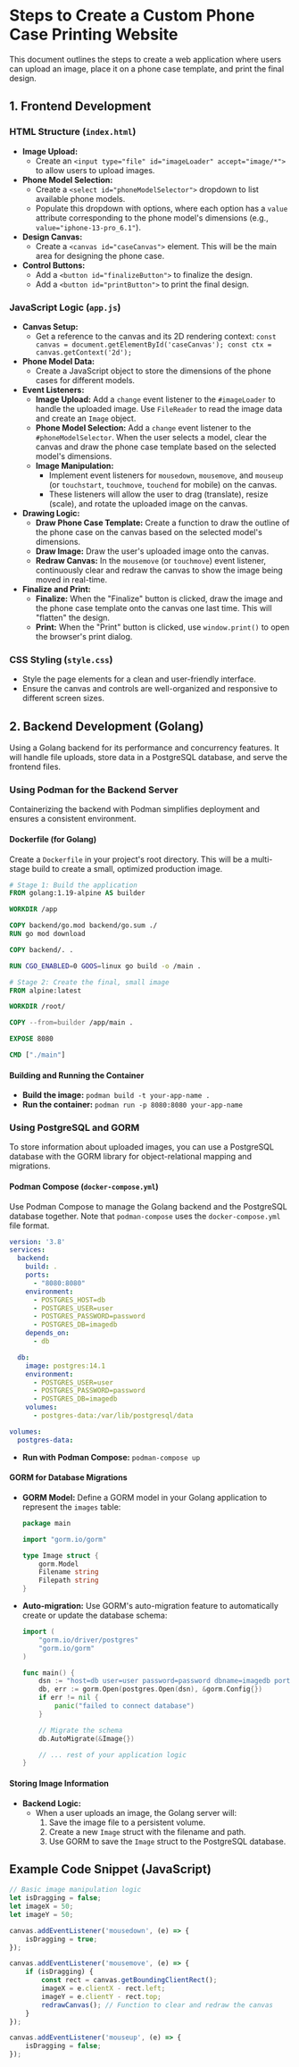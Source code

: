 # Steps to Create a Custom Phone Case Printing Website

This document outlines the steps to create a web application where users can upload an image, place it on a phone case template, and print the final design.

## 1. Frontend Development

### HTML Structure (`index.html`)

-   **Image Upload:**
    -   Create an `<input type="file" id="imageLoader" accept="image/*">` to allow users to upload images.
-   **Phone Model Selection:**
    -   Create a `<select id="phoneModelSelector">` dropdown to list available phone models.
    -   Populate this dropdown with options, where each option has a `value` attribute corresponding to the phone model's dimensions (e.g., `value="iphone-13-pro_6.1"`).
-   **Design Canvas:**
    -   Create a `<canvas id="caseCanvas">` element. This will be the main area for designing the phone case.
-   **Control Buttons:**
    -   Add a `<button id="finalizeButton">` to finalize the design.
    -   Add a `<button id="printButton">` to print the final design.

### JavaScript Logic (`app.js`)

-   **Canvas Setup:**
    -   Get a reference to the canvas and its 2D rendering context: `const canvas = document.getElementById('caseCanvas'); const ctx = canvas.getContext('2d');`
-   **Phone Model Data:**
    -   Create a JavaScript object to store the dimensions of the phone cases for different models.
-   **Event Listeners:**
    -   **Image Upload:** Add a `change` event listener to the `#imageLoader` to handle the uploaded image. Use `FileReader` to read the image data and create an `Image` object.
    -   **Phone Model Selection:** Add a `change` event listener to the `#phoneModelSelector`. When the user selects a model, clear the canvas and draw the phone case template based on the selected model's dimensions.
    -   **Image Manipulation:**
        -   Implement event listeners for `mousedown`, `mousemove`, and `mouseup` (or `touchstart`, `touchmove`, `touchend` for mobile) on the canvas.
        -   These listeners will allow the user to drag (translate), resize (scale), and rotate the uploaded image on the canvas.
-   **Drawing Logic:**
    -   **Draw Phone Case Template:** Create a function to draw the outline of the phone case on the canvas based on the selected model's dimensions.
    -   **Draw Image:** Draw the user's uploaded image onto the canvas.
    -   **Redraw Canvas:** In the `mousemove` (or `touchmove`) event listener, continuously clear and redraw the canvas to show the image being moved in real-time.
-   **Finalize and Print:**
    -   **Finalize:** When the "Finalize" button is clicked, draw the image and the phone case template onto the canvas one last time. This will "flatten" the design.
    -   **Print:** When the "Print" button is clicked, use `window.print()` to open the browser's print dialog.

### CSS Styling (`style.css`)

-   Style the page elements for a clean and user-friendly interface.
-   Ensure the canvas and controls are well-organized and responsive to different screen sizes.

## 2. Backend Development (Golang)

Using a Golang backend for its performance and concurrency features. It will handle file uploads, store data in a PostgreSQL database, and serve the frontend files.

### Using Podman for the Backend Server

Containerizing the backend with Podman simplifies deployment and ensures a consistent environment.

#### Dockerfile (for Golang)

Create a `Dockerfile` in your project's root directory. This will be a multi-stage build to create a small, optimized production image.

```Dockerfile
# Stage 1: Build the application
FROM golang:1.19-alpine AS builder

WORKDIR /app

COPY backend/go.mod backend/go.sum ./
RUN go mod download

COPY backend/. .

RUN CGO_ENABLED=0 GOOS=linux go build -o /main .

# Stage 2: Create the final, small image
FROM alpine:latest

WORKDIR /root/

COPY --from=builder /app/main .

EXPOSE 8080

CMD ["./main"] 
```

#### Building and Running the Container

-   **Build the image:** `podman build -t your-app-name .`
-   **Run the container:** `podman run -p 8080:8080 your-app-name`

### Using PostgreSQL and GORM

To store information about uploaded images, you can use a PostgreSQL database with the GORM library for object-relational mapping and migrations.

#### Podman Compose (`docker-compose.yml`)

Use Podman Compose to manage the Golang backend and the PostgreSQL database together. Note that `podman-compose` uses the `docker-compose.yml` file format.

```yaml
version: '3.8'
services:
  backend:
    build: .
    ports:
      - "8080:8080"
    environment:
      - POSTGRES_HOST=db
      - POSTGRES_USER=user
      - POSTGRES_PASSWORD=password
      - POSTGRES_DB=imagedb
    depends_on:
      - db

  db:
    image: postgres:14.1
    environment:
      - POSTGRES_USER=user
      - POSTGRES_PASSWORD=password
      - POSTGRES_DB=imagedb
    volumes:
      - postgres-data:/var/lib/postgresql/data

volumes:
  postgres-data:
```

-   **Run with Podman Compose:** `podman-compose up`

#### GORM for Database Migrations

-   **GORM Model:** Define a GORM model in your Golang application to represent the `images` table:

    ```go
    package main

    import "gorm.io/gorm"

    type Image struct {
        gorm.Model
        Filename string
        Filepath string
    }
    ```

-   **Auto-migration:** Use GORM's auto-migration feature to automatically create or update the database schema:

    ```go
    import (
        "gorm.io/driver/postgres"
        "gorm.io/gorm"
    )

    func main() {
        dsn := "host=db user=user password=password dbname=imagedb port=5432 sslmode=disable"
        db, err := gorm.Open(postgres.Open(dsn), &gorm.Config{})
        if err != nil {
            panic("failed to connect database")
        }

        // Migrate the schema
        db.AutoMigrate(&Image{})

        // ... rest of your application logic
    }
    ```

#### Storing Image Information

-   **Backend Logic:**
    -   When a user uploads an image, the Golang server will:
        1.  Save the image file to a persistent volume.
        2.  Create a new `Image` struct with the filename and path.
        3.  Use GORM to save the `Image` struct to the PostgreSQL database.

## Example Code Snippet (JavaScript)

```javascript
// Basic image manipulation logic
let isDragging = false;
let imageX = 50;
let imageY = 50;

canvas.addEventListener('mousedown', (e) => {
    isDragging = true;
});

canvas.addEventListener('mousemove', (e) => {
    if (isDragging) {
        const rect = canvas.getBoundingClientRect();
        imageX = e.clientX - rect.left;
        imageY = e.clientY - rect.top;
        redrawCanvas(); // Function to clear and redraw the canvas
    }
});

canvas.addEventListener('mouseup', (e) => {
    isDragging = false;
});
```
